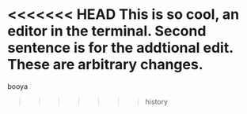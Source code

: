 <<<<<<< HEAD
This is so cool, an editor in the terminal. Second sentence is for the addtional edit.
These are arbitrary changes.
=======
booya
>>>>>>> history
